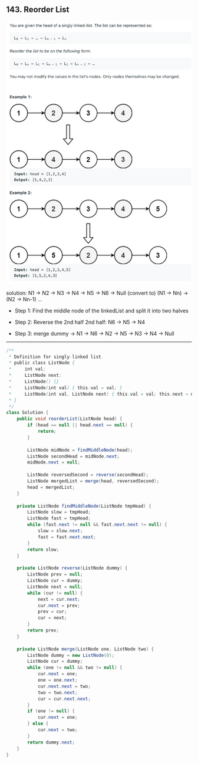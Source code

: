 ## 143. Reorder List

![](img/2021-06-11-01-09-57.png)

solution:
N1 -> N2 -> N3 -> N4 -> N5 -> N6 -> Null (convert to)
(N1 -> Nn) -> (N2 -> Nn-1) ...

- Step 1: Find the middle node of the linkedList
  and split it into two halves

- Step 2: Reverse the 2nd half
  2nd half: N6 -> N5 -> N4

- Step 3: merge 
  dummy -> N1 -> N6 -> N2 -> N5 -> N3 -> N4 -> Null

---

```java
/**
 * Definition for singly-linked list.
 * public class ListNode {
 *     int val;
 *     ListNode next;
 *     ListNode() {}
 *     ListNode(int val) { this.val = val; }
 *     ListNode(int val, ListNode next) { this.val = val; this.next = next; }
 * }
 */
class Solution {
    public void reorderList(ListNode head) {
        if (head == null || head.next == null) {
            return;
        }
        
        ListNode midNode = findMiddleNode(head);
        ListNode secondHead = midNode.next;
        midNode.next = null;
        
        ListNode reversedSecond = reverse(secondHead);
        ListNode mergedList = merge(head, reversedSecond);
        head = mergedList;
    }

    private ListNode findMiddleNode(ListNode tmpHead) {
        ListNode slow = tmpHead;
        ListNode fast = tmpHead;
        while (fast.next != null && fast.next.next != null) {
            slow = slow.next;
            fast = fast.next.next;
        }
        return slow;
    }

    private ListNode reverse(ListNode dummy) {
        ListNode prev = null;
        ListNode cur = dummy;
        ListNode next = null;
        while (cur != null) {
            next = cur.next;
            cur.next = prev;
            prev = cur;
            cur = next;
        }
        return prev;
    }    

    private ListNode merge(ListNode one, ListNode two) {
        ListNode dummy = new ListNode(0);
        ListNode cur = dummy;
        while (one != null && two != null) {
            cur.next = one;
            one = one.next;
            cur.next.next = two;
            two = two.next;
            cur = cur.next.next;
        }
        if (one != null) {
            cur.next = one;
        } else {
            cur.next = two;
        }
        return dummy.next;
    }
}
```